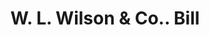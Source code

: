 ---
doi: 10.7916/D85Q672W
date_other: '1870'
date_other_textual: 1870-1879
form: printed ephemera
genre:
- Invoices
name:
- W. L. Wilson & Co.
object_in_context_url: https://biggert.cul.columbia.edu/items/view/ave_biggert_00593
subject_hierarchical_geographic:
- Portland, Maine, United States
subject_name:
- W. L. Wilson & Co.
title: W. L. Wilson & Co.. Bill
sort_title: W. L. Wilson & Co.. Bill
call_number: ave_biggert_00593
coordinates:
- 43.666666666666664,-70.26666666666667
pid: ave_biggert_00593
identifiers: ave_biggert_00593
thumbnail: https://derivativo-2.library.columbia.edu/iiif/2/ldpd:343547/full/!256,256/0/native.jpg
permalink: /biggert/ave_biggert_00593/
layout: iiif-image-page
---